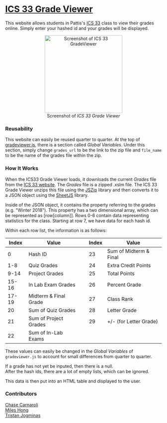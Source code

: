 # [ICS 33 Grade Viewer](http://www.ics.uci.edu/~ccarnaro/ics33gradeviewer.html)
This website allows students in Pattis's [ICS 33](https://www.ics.uci.edu/~pattis/ICS-33/) class to view their grades online.
Simply enter your hashed id and your grades will be displayed.

<html>
    <center>
        <figure>
            <img src="https://i.imgur.com/5Jug5j3.png" alt="Screenshot of ICS 33 GradeViewer" height="250">
            <figcaption> Screenshot of <i>ICS 33 Grade Viewer</i> </figcaption>
        </figure>
    </center>
</html>  

### Reusability
This website can easily be reused quarter to quarter.
At the top of [gradeviewer.js](https://github.com/ChaseC99/ICS33-Grade-Viewer/blob/master/js/gradeviewer.js),
there is a section called *Global Variables*.
Under this section, simply change `grades_url` to be the link to the zip file
and `file_name` to be the name of the grades file within the zip.  

### How It Works
When the ICS33 Grade Viewer loads, it downloads the current *Grades* file from the [ICS 33 website](https://www.ics.uci.edu/~pattis/ICS-33/).
The *Grades* file is a zipped .xslm file.
The ICS 33 Grade Viewer unzips this file using the [JSZip](https://stuk.github.io/jszip/) library and then converts it to a JSON object using the [SheetJS](http://sheetjs.com/) library.

Inside of the JSON object, it contains the property referring to the grades (e.g. "Winter 2018").
This property has a two dimensional array, which can be represented as [row[column]].
Rows 0-6 contain data representing statistics for the class.
Starting at row 7, we have data for each hash id.

Within each row list, the information is as follows:

| Index | Value                 |  | Index | Value                  |
| ----- | --------------------- |--| ----- | ---------------------- |
| 0     | Hash ID               |  | 23    | Sum of Midterm & Final |
| 1-8   | Quiz Grades           |  | 24    | Extra Credit Points    |
| 9-14  | Project Grades        |  | 25    | Total Points           |
| 15-16 | In Lab Exam Grades    |  | 26    | Percent Grade          |
| 17-19 | Midterm & Final Grade |  | 27    | Class Rank             |
| 20    | Sum of Quiz Grades    |  | 28    | Letter Grade           |
| 21    | Sum of Project Grades |  | 29    | +/- (for Letter Grade) |
| 22    | Sum of In-Lab Exams   |


These values can easily be changed in the *Global Variables* of `gradeviewer.js` to account for small differences from quarter to quarter.  

If a grade has not yet be inputed, then there is a null.  
After the hash ids, there are a lot of empty lists, which can be ignored.

This data is then put into an HTML table and displayed to the user.

### Contributors
[Chase Carnaroli](https://www.linkedin.com/in/ChaseCarnaroli)  
[Miles Hong](https://www.linkedin.com/in/miles-hong-a74ba3155/)  
[Tristan Jogminas](https://www.linkedin.com/in/tristan-jogminas/)  
